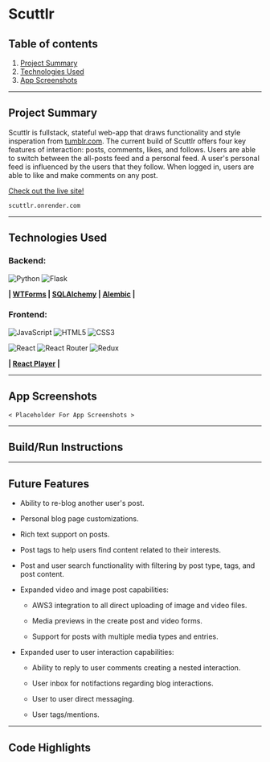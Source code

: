 # Scuttlr

## Table of contents
1. [Project Summary](#project-summary)
2. [Technologies Used](#technologies-used)
3. [App Screenshots](#app-screenshots)

---
## Project Summary
Scuttlr is fullstack, stateful web-app that draws functionality and style insperation from [tumblr.com](https://www.tumblr.com/). The current build of Scuttlr offers four key features of interaction: posts, comments, likes, and follows. Users are able to switch between the all-posts feed and a personal feed. A user's personal feed is influenced by the users that they follow. When logged in, users are able to like and make comments on any post.

[Check out the live site!](https://scuttlr.onrender.com/)

    scuttlr.onrender.com

---
## **Technologies Used**

### Backend:
![Python](https://img.shields.io/badge/python-3670A0?style=for-the-badge&logo=python&logoColor=ffdd54)
![Flask](https://img.shields.io/badge/flask-%23000.svg?style=for-the-badge&logo=flask&logoColor=white)

**| [WTForms](https://wtforms.readthedocs.io/en/3.0.x/) | [SQLAlchemy](https://www.sqlalchemy.org/) | [Alembic](https://alembic.sqlalchemy.org/en/latest/) |**

### Frontend:
![JavaScript](https://img.shields.io/badge/javascript-%23323330.svg?style=for-the-badge&logo=javascript&logoColor=%23F7DF1E)
![HTML5](https://img.shields.io/badge/html5-%23E34F26.svg?style=for-the-badge&logo=html5&logoColor=white)
![CSS3](https://img.shields.io/badge/css3-%231572B6.svg?style=for-the-badge&logo=css3&logoColor=white)

![React](https://img.shields.io/badge/react-%2320232a.svg?style=for-the-badge&logo=react&logoColor=%2361DAFB)
![React Router](https://img.shields.io/badge/React_Router-CA4245?style=for-the-badge&logo=react-router&logoColor=white)
![Redux](https://img.shields.io/badge/redux-%23593d88.svg?style=for-the-badge&logo=redux&logoColor=white)

**| [React Player](https://www.npmjs.com/package/react-player) |**

---
## App Screenshots
    < Placeholder For App Screenshots >

---

## Build/Run Instructions


---

## Future Features
* Ability to re-blog another user's post.

* Personal blog page customizations.

* Rich text support on posts.

* Post tags to help users find content related to their interests.

* Post and user search functionality with filtering by post type, tags, and post content.

* Expanded video and image post capabilities:

    * AWS3 integration to all direct uploading of image and video files.

    * Media previews in the create post and video forms.

    * Support for posts with multiple media types and entries.


* Expanded user to user interaction capabilities:

    * Ability to reply to user comments creating a nested interaction.

    * User inbox for notifactions regarding blog interactions.

    * User to user direct messaging.

    * User tags/mentions.
---

## Code Highlights

